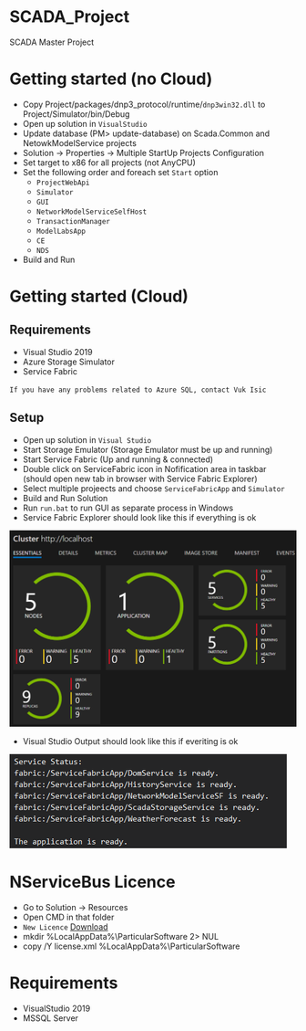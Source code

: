 # SCADA_Project
SCADA Master Project

# Getting started (no Cloud)
- Copy Project/packages/dnp3_protocol/runtime/`dnp3win32.dll` to Project/Simulator/bin/Debug
- Open up solution in `VisualStudio`
- Update database (PM> update-database) on Scada.Common and NetowkModelService projects
- Solution -> Properties -> Multiple StartUp Projects Configuration
- Set target to x86 for all projects (not AnyCPU)
- Set the following order and foreach set `Start` option
  - `ProjectWebApi`
  - `Simulator`
  - `GUI`
  - `NetworkModelServiceSelfHost`
  - `TransactionManager`
  - `ModelLabsApp`
  - `CE`
  - `NDS`
- Build and Run

# Getting started (Cloud)
## Requirements
- Visual Studio 2019
- Azure Storage Simulator
- Service Fabric

`If you have any problems related to Azure SQL, contact Vuk Isic`

## Setup
- Open up solution in `Visual Studio`
- Start Storage Emulator (Storage Emulator must be up and running)
- Start Service Fabric (Up and running & connected)
- Double click on ServiceFabric icon in Nofification area in taskbar (should open new tab in browser with Service Fabric Explorer)
- Select multiple projeects and choose `ServiceFabricApp` and `Simulator`
- Build and Run Solution
- Run `run.bat` to run GUI as separate process in Windows
- Service Fabric Explorer should look like this if everything is ok

![sfe](https://raw.githubusercontent.com/vukisic/SCADA_Project/main/docs/sfe.png)

- Visual Studio Output should look like this if everiting is ok

![sfevl](https://raw.githubusercontent.com/vukisic/SCADA_Project/main/docs/sfev.png)


# NServiceBus Licence
- Go to Solution -> Resources
- Open CMD in that folder
- `New Licence` [Download](https://drive.google.com/file/d/1nhRgNQIZ_MQHS1nUYmveLc5Y1fkz5JuY/view?usp=sharing)
- mkdir %LocalAppData%\ParticularSoftware 2> NUL
- copy /Y license.xml %LocalAppData%\ParticularSoftware

# Requirements
- VisualStudio 2019
- MSSQL Server
